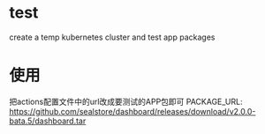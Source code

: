 # test
create a temp kubernetes cluster and test app packages

# 使用

把actions配置文件中的url改成要测试的APP包即可
   PACKAGE_URL: https://github.com/sealstore/dashboard/releases/download/v2.0.0-bata.5/dashboard.tar

